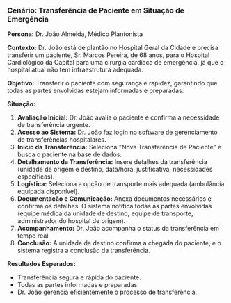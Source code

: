 ### Cenário: Transferência de Paciente em Situação de Emergência

**Persona:** Dr. João Almeida, Médico Plantonista

**Contexto:** Dr. João está de plantão no Hospital Geral da Cidade e precisa transferir um paciente, Sr. Marcos Pereira, de 68 anos, para o Hospital Cardiológico da Capital para uma cirurgia cardíaca de emergência, já que o hospital atual não tem infraestrutura adequada.

**Objetivo:** Transferir o paciente com segurança e rapidez, garantindo que todas as partes envolvidas estejam informadas e preparadas.

**Situação:**

1. **Avaliação Inicial:** Dr. João avalia o paciente e confirma a necessidade de transferência urgente.
2. **Acesso ao Sistema:** Dr. João faz login no software de gerenciamento de transferências hospitalares.
3. **Início da Transferência:** Seleciona "Nova Transferência de Paciente" e busca o paciente na base de dados.
4. **Detalhamento da Transferência:** Insere detalhes da transferência (unidade de origem e destino, data/hora, justificativa, necessidades específicas).
5. **Logística:** Seleciona a opção de transporte mais adequada (ambulância equipada disponível).
6. **Documentação e Comunicação:** Anexa documentos necessários e confirma os detalhes. O sistema notifica todas as partes envolvidas (equipe médica da unidade de destino, equipe de transporte, administrador do hospital de origem).
7. **Acompanhamento:** Dr. João acompanha o status da transferência em tempo real.
8. **Conclusão:** A unidade de destino confirma a chegada do paciente, e o sistema registra a conclusão da transferência.

**Resultados Esperados:**
- Transferência segura e rápida do paciente.
- Todas as partes informadas e preparadas.
- Dr. João gerencia eficientemente o processo de transferência.

